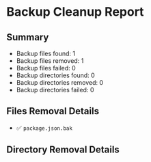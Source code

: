 # Backup Cleanup Report

## Summary
- Backup files found: 1
- Backup files removed: 1
- Backup files failed: 0
- Backup directories found: 0
- Backup directories removed: 0
- Backup directories failed: 0

## Files Removal Details
- ✅ `package.json.bak`

## Directory Removal Details

